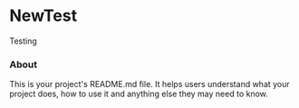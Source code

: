 NewTest
=======

Testing

### About

This is your project's README.md file. It helps users understand what your
project does, how to use it and anything else they may need to know.